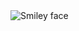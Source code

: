  <img src="https://pandas.pydata.org/_static/pandas_logo.png" alt="Smiley face" align="center">












